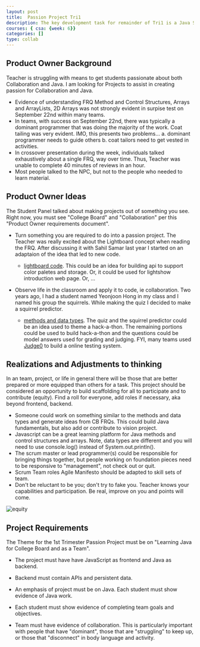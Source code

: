 ```yaml
---
layout: post
title:  Passion Project Tri1
description: The key development task for remainder of Tri1 is a Java Spring Passion Project.
courses: { csa: {week: 6}}
categories: []
type: collab
---
```


## Product Owner Background

Teacher is struggling with means to get students passionate about both Collaboration and Java.  I am looking for Projects to assist in creating passion for Collaboration and Java.

- Evidence of understanding FRQ Method and Control Structures, Arrays and ArrayLists, 2D Arrays was not strongly evident in surpise test on September 22nd within many teams.
- In teams, with success on September 22nd, there was typically a dominant programmer that was doing the majority of the work.  Coat tailing was very evident.  IMO, this presents two problems... a. dominant programmer needs to guide others  b. coat tailors need to get vested in activities.
- In crossover presentation during the week, individuals talked exhaustively about a single FRQ, way over time.  Thus, Teacher was unable to complete 40 minutes of reviews in an hour.
- Most people talked to the NPC, but not to the people who needed to learn material.

## Product Owner Ideas

The Student Panel talked about making projects out of something you see.  Right now, you must see "College Board" and "Collaboration" per this "Product Owner requirements document".

- Turn something you are required to do into a passion project.  The Teacher was really excited about the Lightboard concept when reading the FRQ.  After discussing it with Sahil Samar last year I started on an adaptaion of the idea that led to new code.
  - [lightboard code](https://github.com/nighthawkcoders/spring_portfolio/tree/master/src/main/java/com/nighthawk/spring_portfolio/mvc/lightboard).  This could be an idea for building api to support color paletes and storage.  Or, it could be used for lightshow introduction web page.  Or, ...

- Observe life in the classroom and apply it to code, ie collaboration.  Two years ago, I had a student named Yeonjoon Hong in my class and I named his group the squirrels.  While making the quiz I decided to make a squirrel predictor.
  - [methods and data types](https://github.com/nighthawkcoders/spring_portfolio/tree/master/src/main/java/com/nighthawk/hacks/methodsDataTypes).   The quiz and the squirrel predictor could be an idea used to theme a hack-a-thon.  The remaining portions could be used to build hack-a-thon and the questions could be model answers used for grading and judging.  FYI, many teams used [Judge0](https://judge0.com/#products) to build a online testing system.

## Realizations and Adjustments to thinking

In an team, project, or life in general there will be those that are better prepared or more equipped than others for a task.  This project should be considered an opportunity to build scaffolding for all to participate and to contribute (equity).  Find a roll for everyone, add roles if necessary, aka beyond frontend, backend.

- Someone could work on something similar to the methods and data types and generate ideas from CB FRQs.  This could build Java fundamentals, but also add or contribute to vision project.
- Javascript can be a great learning platform for Java methods and control structures and arrays.   Note, data types are different and you will need to use console.log() instead of System.out.println().
- The scrum master or lead programmer(s) could be responsible for bringing things together, but people working on foundation pieces need to be responsive to "management", not check out or quit.
- Scrum Team roles Agile Manifesto should be adapted to skill sets of team.
- Don't be reluctant to be you; don't try to fake you.  Teacher knows your capabilities and participation.  Be real, improve on you and points will come.

![equity]({{site.baseurl}}/images/equity.png)

## Project Requirements

The Theme for the 1st Trimester Passion Project must be on "Learning Java for College Board and as a Team".

- The project must have have JavaScript as frontend and Java as backend.  

- Backend must contain APIs and persistent data.  

- An emphasis of project must be on Java. Each student must show evidence of Java work.

- Each student must show evidence of completing team goals and objectives.  

- Team must have evidence of collaboration.  This is particularly important with people that have "dominant", those that are "struggling" to keep up, or those that "disconnect" in body language and activity.

